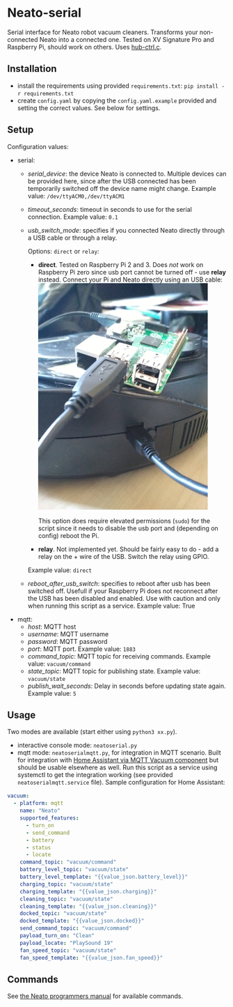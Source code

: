 # Neato-serial
Serial interface for Neato robot vacuum cleaners. Transforms your non-connected Neato into a connected one. Tested on XV Signature Pro and Raspberry Pi, should work on others. Uses [hub-ctrl.c](https://github.com/codazoda/hub-ctrl.c).

## Installation
- install the requirements using provided `requirements.txt`: `pip install -r requirements.txt`
- create `config.yaml` by copying the `config.yaml.example` provided and setting the correct values. See below for settings.

## Setup
Configuration values:

- serial:
  - *serial_device*: the device Neato is connected to. Multiple devices can be provided here, since after the USB connected has been temporarily switched off the device name might change.
    Example value: `/dev/ttyACM0,/dev/ttyACM1`
  - *timeout_seconds*: timeout in seconds to use for the serial connection. 
    Example value: `0.1`
  - *usb_switch_mode*: specifies if you connected Neato directly through a USB cable or through a relay.
  
    Options: `direct` or `relay`:
    - **direct**. Tested on Raspberry Pi 2 and 3. Does _not_ work on Raspberry Pi zero since usb port cannot be turned off - use **relay** instead. Connect your Pi and Neato directly using an USB cable:
![direct](raspberrypi-neato-direct.jpg?raw=true "Direct")
  
      This option does require elevated permissions (`sudo`) for the script since it needs to disable the usb port and (depending on config) reboot the Pi.
    - **relay**. Not implemented yet. Should be fairly easy to do - add a relay on the + wire of the USB. Switch the relay using GPIO.
    
    
    Example value: `direct`
  - *reboot_after_usb_switch*: specifies to reboot after usb has been switched off. Usefull if your Raspberry Pi does not reconnect after the USB has been disabled and enabled. Use with caution and only when running this script as a service.
    Example value: True
- mqtt:
  - *host*:	MQTT host
  - *username*:	MQTT username
  - *password*:	MQTT password
  - *port*: MQTT port.
    Example value: `1883`
  - *command_topic*: MQTT topic for receiving commands.
    Example value: `vacuum/command`
  - *state_topic*: MQTT topic for publishing state.
    Example value: `vacuum/state`
  - *publish_wait_seconds*: Delay in seconds before updating state again.
    Example value: `5`

## Usage
Two modes are available (start either using `python3 xx.py`).
- interactive console mode: `neatoserial.py`
- mqtt mode: `neatoserialmqtt.py`, for integration in MQTT scenario. Built for integration with [Home Assistant via MQTT Vacuum component](https://www.home-assistant.io/components/vacuum.mqtt/) but should be usable elsewhere as well. Run this script as a service using systemctl to get the integration working (see provided `neatoserialmqtt.service` file). Sample configuration for Home Assistant:
```yaml
vacuum:
  - platform: mqtt
    name: "Neato"
    supported_features:
      - turn_on
      - send_command
      - battery
      - status
      - locate
    command_topic: "vacuum/command"
    battery_level_topic: "vacuum/state"
    battery_level_template: "{{value_json.battery_level}}"
    charging_topic: "vacuum/state"
    charging_template: "{{value_json.charging}}"
    cleaning_topic: "vacuum/state"
    cleaning_template: "{{value_json.cleaning}}"
    docked_topic: "vacuum/state"
    docked_template: "{{value_json.docked}}"
    send_command_topic: "vacuum/command"
    payload_turn_on: "Clean"
    payload_locate: "PlaySound 19"
    fan_speed_topic: "vacuum/state"
    fan_speed_template: "{{value_json.fan_speed}}"
  ```

## Commands
See [the Neato programmers manual](XV-ProgrammersManual-3_1.pdf) for available commands.
